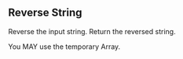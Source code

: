 ## Reverse String

Reverse the input string. Return the reversed string.

You MAY use the temporary Array.
